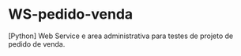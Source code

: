 WS-pedido-venda
===============

[Python] Web Service e area administrativa para testes de projeto de pedido de venda.
